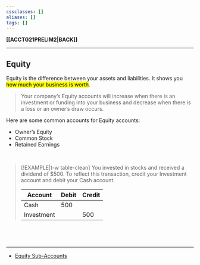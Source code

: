 ```yaml
---
cssclasses: []
aliases: []
tags: []
---
```

**[[ACCTG21PRELIM2|BACK]]**

---
## Equity
Equity is the difference between your assets and liabilities. It shows you <mark class="hltr-lightgreen">how much your business is worth</mark>.
> Your company’s Equity accounts will increase when there is an investment or funding into your business and decrease when there is a loss or an owner’s draw occurs.

Here are some common accounts for Equity accounts:
- Owner’s Equity
- Common Stock
- Retained Earnings

<br>

>[!EXAMPLE|t-w table-clean]
> You invested in stocks and received a dividend of $500. To reflect this transaction, credit your Investment account and debit your Cash account.
> 
> | <center>Account</center>   | <center>Debit</center> | <center>Credit</center> |
> | ------------------ | ----- | ------ |
> | Cash           | 500   |            |
> | Investment |           | 500    |

<br>

# 
---
- [Equity Sub-Accounts](https://www.freshbooks.com/en-ca/hub/accounting/types-of-accounts#:~:text=Equity%20Sub%2DAccounts,-Equity%20refers%20to)